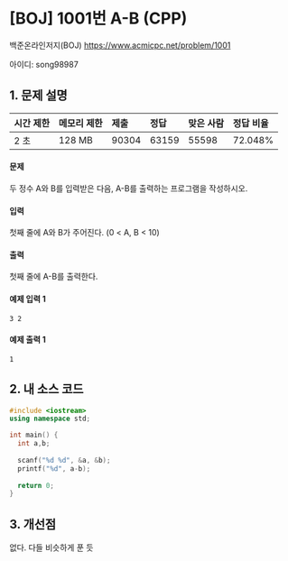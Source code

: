 # [BOJ] 1001번  A-B (CPP)

백준온라인저지(BOJ) https://www.acmicpc.net/problem/1001

아이디: song98987



## 1. 문제 설명

| 시간 제한 | 메모리 제한 | 제출  | 정답  | 맞은 사람 | 정답 비율 |
| :-------- | :---------- | :---- | :---- | :-------- | :-------- |
| 2 초      | 128 MB      | 90304 | 63159 | 55598     | 72.048%   |

#### 문제

두 정수 A와 B를 입력받은 다음, A-B를 출력하는 프로그램을 작성하시오.

#### 입력

첫째 줄에 A와 B가 주어진다. (0 < A, B < 10)

#### 출력

첫째 줄에 A-B를 출력한다.



#### 예제 입력 1

```
3 2
```

#### 예제 출력 1

```
1
```



## 2. 내 소스 코드

```C++
#include <iostream>
using namespace std;

int main() {
  int a,b;
  
  scanf("%d %d", &a, &b);
  printf("%d", a-b);
  
  return 0;
}
```



## 3. 개선점

없다. 다들 비슷하게 푼 듯